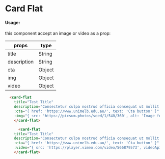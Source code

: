 # Card Flat

#### Usage:

this component accept an image or video as a prop:

| props    	   | type    	|
|------------- |---------	|
| title    	   | String  	|
| description     | String   |
| cta  | Object   |
| img          | Object   |
| video          | Object   |

```html
  <card-flat
    title="Test Title"
    description="Consectetur culpa nostrud officia consequat ut mollit elit aliquip nisi consequat occaecat quis excepteur."
    :cta="{ href: 'https://www.unimelb.edu.au/', text: 'Cta button' }"
    :img="{ src: 'https://picsum.photos/seed/1/540/360', alt: 'Image for example purposes.' }" >
    </card-flat>

      <card-flat
    title="Test Title"
    description="Consectetur culpa nostrud officia consequat ut mollit elit aliquip nisi consequat occaecat quis excepteur."
    :cta="{ href: 'https://www.unimelb.edu.au/', text: 'Cta button' }"
    :video="{ src: 'https://player.vimeo.com/video/566879573', videoApi: true }" >
    </card-flat>
```